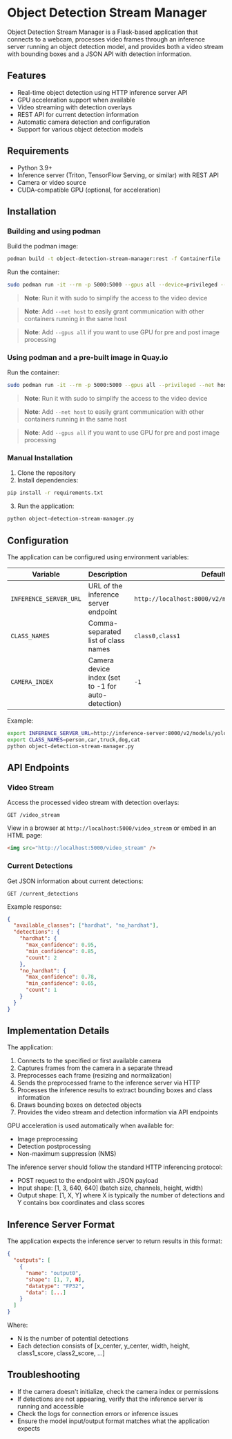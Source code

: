# Object Detection Stream Manager

Object Detection Stream Manager is a Flask-based application that connects to a webcam, processes video frames through an inference server running an object detection model, and provides both a video stream with bounding boxes and a JSON API with detection information.

## Features

- Real-time object detection using HTTP inference server API
- GPU acceleration support when available
- Video streaming with detection overlays
- REST API for current detection information
- Automatic camera detection and configuration
- Support for various object detection models

## Requirements

- Python 3.9+
- Inference server (Triton, TensorFlow Serving, or similar) with REST API
- Camera or video source
- CUDA-compatible GPU (optional, for acceleration)

## Installation

### Building and using podman

Build the podman image:

```bash
podman build -t object-detection-stream-manager:rest -f Containerfile .
```

Run the container:

```bash
sudo podman run -it --rm -p 5000:5000 --gpus all --device=privileged --net host -e INFERENCE_SERVER_URL=http://localhost:8000/v2/models/hardhat/infer -e CLASS_NAMES=hardhat,no_hardhat object-detection-stream-manager:rest
```

> **Note**: Run it with sudo to simplify the access to the video device

> **Note**: Add `--net host` to easily grant communication with other containers running in the same host

> **Note**: Add `--gpus all` if you want to use GPU for pre and post image processing


### Using podman and a pre-built image in Quay.io

Run the container:

```bash
sudo podman run -it --rm -p 5000:5000 --gpus all --privileged --net host -e INFERENCE_SERVER_URL=http://localhost:8000/v2/models/hardhat/infer -e CLASS_NAMES=hardhat,no_hardhat quay.io/luisarizmendi/object-detection-stream-manager:rest
```

> **Note**: Run it with sudo to simplify the access to the video device

> **Note**: Add `--net host` to easily grant communication with other containers running in the same host

> **Note**: Add `--gpus all` if you want to use GPU for pre and post image processing


### Manual Installation

1. Clone the repository
2. Install dependencies:

```bash
pip install -r requirements.txt
```

3. Run the application:

```bash
python object-detection-stream-manager.py
```

## Configuration

The application can be configured using environment variables:

| Variable | Description | Default |
|----------|-------------|---------|
| `INFERENCE_SERVER_URL` | URL of the inference server endpoint | `http://localhost:8000/v2/models/hardhat/infer` |
| `CLASS_NAMES` | Comma-separated list of class names | `class0,class1` |
| `CAMERA_INDEX` | Camera device index (set to -1 for auto-detection) | `-1` |

Example:

```bash
export INFERENCE_SERVER_URL=http://inference-server:8000/v2/models/yolov8/infer
export CLASS_NAMES=person,car,truck,dog,cat
python object-detection-stream-manager.py
```

## API Endpoints

### Video Stream

Access the processed video stream with detection overlays:

```
GET /video_stream
```

View in a browser at `http://localhost:5000/video_stream` or embed in an HTML page:

```html
<img src="http://localhost:5000/video_stream" />
```

### Current Detections

Get JSON information about current detections:

```
GET /current_detections
```

Example response:

```json
{
  "available_classes": ["hardhat", "no_hardhat"],
  "detections": {
    "hardhat": {
      "max_confidence": 0.95,
      "min_confidence": 0.85,
      "count": 2
    },
    "no_hardhat": {
      "max_confidence": 0.78,
      "min_confidence": 0.65,
      "count": 1
    }
  }
}
```

## Implementation Details

The application:

1. Connects to the specified or first available camera
2. Captures frames from the camera in a separate thread
3. Preprocesses each frame (resizing and normalization)
4. Sends the preprocessed frame to the inference server via HTTP
5. Processes the inference results to extract bounding boxes and class information
6. Draws bounding boxes on detected objects
7. Provides the video stream and detection information via API endpoints

GPU acceleration is used automatically when available for:
- Image preprocessing
- Detection postprocessing
- Non-maximum suppression (NMS)

The inference server should follow the standard HTTP inferencing protocol:
- POST request to the endpoint with JSON payload
- Input shape: [1, 3, 640, 640] (batch size, channels, height, width)
- Output shape: [1, X, Y] where X is typically the number of detections and Y contains box coordinates and class scores

## Inference Server Format

The application expects the inference server to return results in this format:

```json
{
  "outputs": [
    {
      "name": "output0",
      "shape": [1, 7, N],
      "datatype": "FP32",
      "data": [...]
    }
  ]
}
```

Where:
- N is the number of potential detections
- Each detection consists of [x_center, y_center, width, height, class1_score, class2_score, ...]

## Troubleshooting

- If the camera doesn't initialize, check the camera index or permissions
- If detections are not appearing, verify that the inference server is running and accessible
- Check the logs for connection errors or inference issues
- Ensure the model input/output format matches what the application expects

